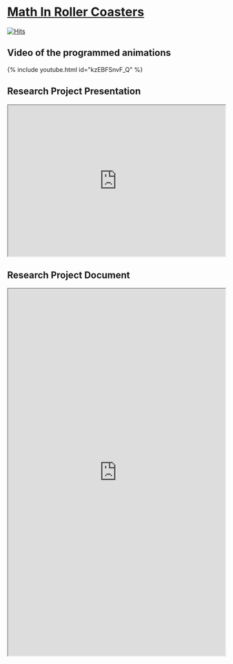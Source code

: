 # [Math In Roller Coasters](https://mathinrollercoasters.com/)

[![Hits](https://hits.seeyoufarm.com/api/count/incr/badge.svg?url=https%3A%2F%2Fwww.mathinrollercoasters.com&count_bg=%2379C83D&title_bg=%23555555&icon=&icon_color=%23E7E7E7&title=Visitors&edge_flat=false)](https://hits.seeyoufarm.com)
  
## Video of the programmed animations
{% include youtube.html id="kzEBFSnvF_Q" %}


## Research Project Presentation
<div class="responsive-embed">
<iframe src="https://arnaudelrio.github.io/Presentació TdR - Arnau del Río.pdf" width="100%" height="350px"></iframe>
</div>


## Research Project Document 
<div class="responsive-embed">
<iframe src="https://arnaudelrio.github.io/TdR - Arnau del Río.pdf" width="100%" height="850px"></iframe>
</div>

